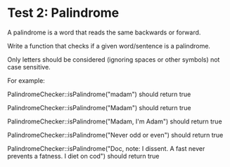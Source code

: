 # Test 2: Palindrome
A palindrome is a word that reads the same backwards or forward.

Write a function that checks if a given word/sentence is a palindrome.

Only letters should be considered (ignoring spaces or other symbols) not case sensitive.

For example:

PalindromeChecker::isPalindrome("madam") should return true

PalindromeChecker::isPalindrome("Madam") should return true

PalindromeChecker::isPalindrome("Madam, I'm Adam") should return true

PalindromeChecker::isPalindrome("Never odd or even") should return true

PalindromeChecker::isPalindrome("Doc, note: I dissent. A fast never prevents a fatness. I diet on cod") should return true


